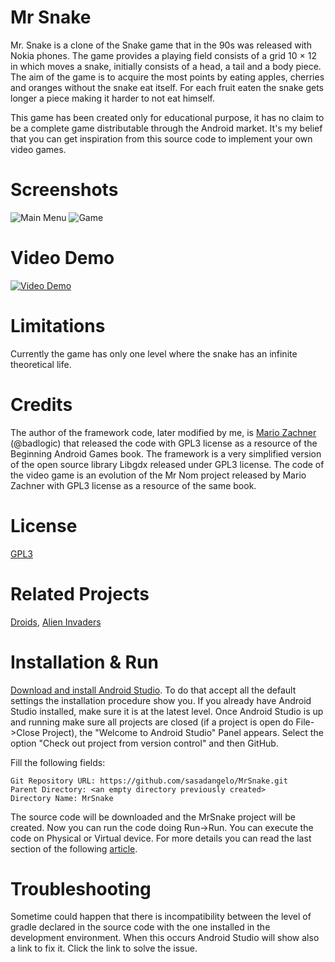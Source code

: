 # Mr Snake

Mr. Snake is a clone of the Snake game that in the 90s was released with Nokia phones. The game provides a playing field consists of a grid 10 × 12 in which moves a snake, initially consists of a head, a tail and a body piece. The aim of the game is to acquire the most points by eating apples, cherries and oranges without the snake eat itself. For each fruit eaten the snake gets longer a piece making it harder to not eat himself.

This game has been created only for educational purpose, it has no claim to be a complete game distributable through the Android market. It's my belief that you can get inspiration from this source code to implement your own video games.

# Screenshots

![Main Menu](https://raw.githubusercontent.com/wiki/sasadangelo/MrSnake/img/Screenshot_Mr_Snake_Home.png) ![Game](https://raw.githubusercontent.com/wiki/sasadangelo/MrSnake/img/Screenshot_Mr_Snake.png)

# Video Demo
[![Video Demo](https://raw.githubusercontent.com/wiki/sasadangelo/MrSnake/img/MrSnake_Video.png)](https://www.youtube.com/watch?v=UM2sEq6jmIU "Video Demo")

# Limitations

Currently the game has only one level where the snake has an infinite theoretical life.

# Credits

The author of the framework code, later modified by me, is [Mario Zachner](https://github.com/badlogic) (@badlogic) that released the code with GPL3 license as a resource of the Beginning Android Games book. The framework is a very simplified version of the open source library Libgdx released under GPL3 license. The code of the video game is an evolution of the Mr Nom project released by Mario Zachner with GPL3 license as a resource of the same book.

# License
[GPL3](https://www.gnu.org/licenses/gpl-3.0.en.html)

# Related Projects

[Droids](https://github.com/sasadangelo/Droids), [Alien Invaders](https://github.com/sasadangelo/AlienInvaders)

# Installation & Run

[Download and install Android Studio](http://code4projects.altervista.org/how-to-install-android-studio/). To do that accept all the default settings the installation procedure show you. If you already have Android Studio installed, make sure it is at the latest level. Once Android Studio is up and running make sure all projects are closed (if a project is open do File->Close Project), the "Welcome to Android Studio" Panel appears. Select the option "Check out project from version control" and then GitHub. 

Fill the following fields:

    Git Repository URL: https://github.com/sasadangelo/MrSnake.git
    Parent Directory: <an empty directory previously created>
    Directory Name: MrSnake

The source code will be downloaded and the MrSnake project will be created. Now you can run the code doing Run->Run. You can execute the code on Physical or Virtual device. For more details you can read the last section of the following [article](http://code4projects.altervista.org/how-to-create-an-android-application/). 

# Troubleshooting

Sometime could happen that there is incompatibility between the level of gradle declared in the source code with the one installed in the development environment. When this occurs Android Studio will show also a link to fix it. Click the link to solve the issue.
